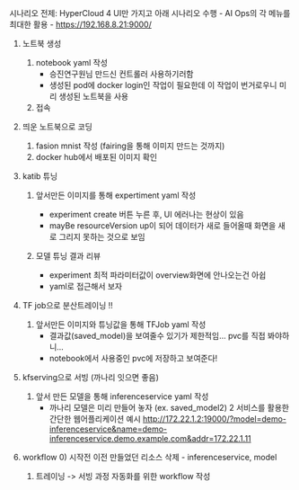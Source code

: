시나리오 전제: HyperCloud 4 UI만 가지고 아래 시나리오 수행
	- AI Ops의 각 메뉴를 최대한 활용
	- https://192.168.8.21:9000/

1. 노트북 생성 
	1) notebook yaml 작성
		- 승진연구원님 만드신 컨트롤러 사용하기러함
		- 생성된 pod에 docker login인 작업이 필요한데 이 작업이 번거로우니 미리 생성된 노트북을 사용
	2) 접속

2. 띄운 노트북으로 코딩
	1) fasion mnist 작성 (fairing을 통해 이미지 만드는 것까지)
	2) docker hub에서 배포된 이미지 확인

3. katib 튜닝
	1) 앞서만든 이미지를 통해 expertiment yaml 작성
		- experiment create 버튼 누른 후, UI 에러나는 현상이 있음
		- mayBe resourceVersion up이 되어 데이터가 새로 들어올때 화면을 새로 그리지 못하는 것으로 보임
	
	2) 모델 튜닝 결과 리뷰
		- experiment 최적 파라미터값이 overview화면에 안나오는건 아쉽
		- yaml로 접근해서 보자


4. TF job으로 분산트레이닝 !!
	1) 앞서만든 이미지와 튜닝값을 통해 TFJob yaml 작성
		- 결과값(saved_model)을 보여줄수 있기가 제한적임... pvc를 직접 봐야하니...
		- notebook에서 사용중인 pvc에 저장하고 보여준다!

5. kfserving으로 서빙 (까나리 잇으면 좋음)
	1) 앞서 만든 모델을 통해 inferenceservice yaml 작성
		- 까나리 모델은 미리 만들어 놓자 (ex. saved_model2)
	2 서비스를 활용한 간단한 웹어플리케이션 예시
	http://172.22.1.2:19000/?model=demo-inferenceservice&name=demo-inferenceservice.demo.example.com&addr=172.22.1.11


6. workflow
	0) 시작전 이전 만들었던 리소스 삭제 - inferenceservice, model
	1) 트레이닝 -> 서빙 과정 자동화를 위한 workflow 작성